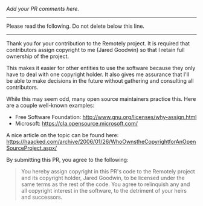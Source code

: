 *Add your PR comments here.*


---

Please read the following.  Do not delete below this line.

---

Thank you for your contribution to the Remotely project.  It is required that contributors assign copyright to me (Jared Goodwin) so that I retain full ownership of the project.

This makes it easier for other entities to use the software because they only have to deal with one copyright holder.  It also gives me assurance that I'll be able to make decisions in the future without gathering and consulting all contributors.

While this may seem odd, many open source maintainers practice this.  Here are a couple well-known examples:

- Free Software Foundation: http://www.gnu.org/licenses/why-assign.html
- Microsoft: https://cla.opensource.microsoft.com/

A nice article on the topic can be found here:  https://haacked.com/archive/2006/01/26/WhoOwnstheCopyrightforAnOpenSourceProject.aspx/

By submitting this PR, you agree to the following:

> You hereby assign copyright in this PR's code to the Remotely project and its copyright holder, Jared Goodwin, to be licensed under the same terms as the rest of the code.  You agree to relinquish any and all copyright interest in the software, to the detriment of your heirs and successors.
